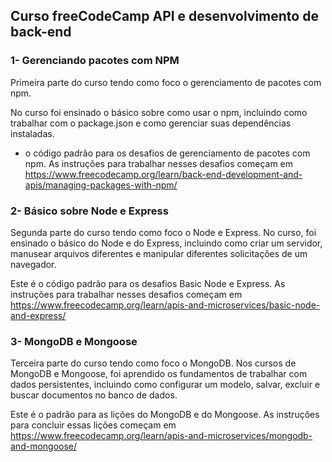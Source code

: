 ## Curso freeCodeCamp API e desenvolvimento de back-end

### 1- Gerenciando pacotes com NPM

Primeira parte do curso tendo como foco o gerenciamento de pacotes com npm.

No curso foi ensinado o básico sobre como usar o npm, incluindo como trabalhar com o package.json e como gerenciar suas dependências instaladas.
- o código padrão para os desafios de gerenciamento de pacotes com npm. As instruções para trabalhar nesses desafios começam em https://www.freecodecamp.org/learn/back-end-development-and-apis/managing-packages-with-npm/

### 2- Básico sobre Node e Express

Segunda parte do curso tendo como foco o Node e Express.
No curso, foi ensinado o básico do Node e do Express, incluindo como criar um servidor, manusear arquivos diferentes e manipular diferentes solicitações de um navegador.

Este é o código padrão para os desafios Basic Node e Express. As instruções para trabalhar nesses desafios começam em https://www.freecodecamp.org/learn/apis-and-microservices/basic-node-and-express/

### 3- MongoDB e Mongoose

Terceira parte do curso tendo como foco o MongoDB.
Nos cursos de MongoDB e Mongoose, foi aprendido os fundamentos de trabalhar com dados persistentes, incluindo como configurar um modelo, salvar, excluir e buscar documentos no banco de dados.

Este é o padrão para as lições do MongoDB e do Mongoose. As instruções para concluir essas lições começam em https://www.freecodecamp.org/learn/apis-and-microservices/mongodb-and-mongoose/